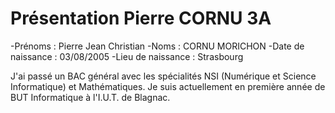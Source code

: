 # Présentation Pierre CORNU 3A

-Prénoms : Pierre Jean Christian
-Noms : CORNU MORICHON
-Date de naissance : 03/08/2005
-Lieu de naissance : Strasbourg

J'ai passé un BAC général avec les spécialités NSI (Numérique et Science Informatique) et Mathématiques.
Je suis actuellement en première année de BUT Informatique à l'I.U.T. de Blagnac.
